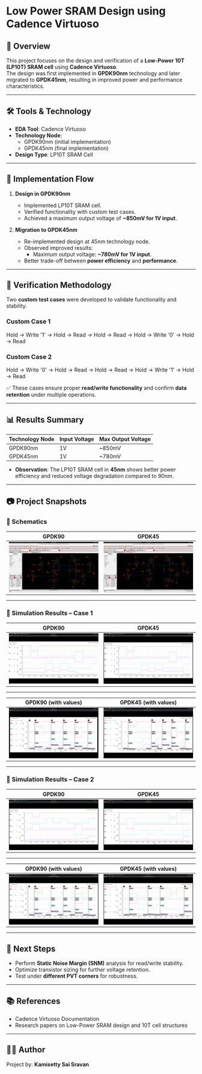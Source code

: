# Low Power SRAM Design using Cadence Virtuoso

## 📌 Overview
This project focuses on the design and verification of a **Low-Power 10T (LP10T) SRAM cell** using **Cadence Virtuoso**.  
The design was first implemented in **GPDK90nm** technology and later migrated to **GPDK45nm**, resulting in improved power and performance characteristics.

---

## 🛠️ Tools & Technology
- **EDA Tool**: Cadence Virtuoso  
- **Technology Node**:  
  - GPDK90nm (initial implementation)  
  - GPDK45nm (final implementation)  
- **Design Type**: LP10T SRAM Cell  

---

## 🔄 Implementation Flow
1. **Design in GPDK90nm**
   - Implemented LP10T SRAM cell.  
   - Verified functionality with custom test cases.  
   - Achieved a maximum output voltage of **~850mV for 1V input**.  

2. **Migration to GPDK45nm**
   - Re-implemented design at 45nm technology node.  
   - Observed improved results:  
     - Maximum output voltage: **~780mV for 1V input**.  
   - Better trade-off between **power efficiency** and **performance**.  

---

## 🧪 Verification Methodology
Two **custom test cases** were developed to validate functionality and stability.

### Custom Case 1
Hold → Write '1' → Hold → Read → Hold → Read → Hold → Write '0' → Hold → Read

### Custom Case 2
Hold → Write '0' → Hold → Read → Hold → Read → Hold → Write '1' → Hold → Read



✅ These cases ensure proper **read/write functionality** and confirm **data retention** under multiple operations.

---

## 📊 Results Summary
| Technology Node | Input Voltage | Max Output Voltage |
|-----------------|---------------|--------------------|
| GPDK90nm        | 1V            | ~850mV             |
| GPDK45nm        | 1V            | ~780mV             |

- **Observation**: The LP10T SRAM cell in **45nm** shows better power efficiency and reduced voltage degradation compared to 90nm.  

---

## 📷 Project Snapshots

### 🔹 Schematics
| GPDK90 | GPDK45 |
|--------|--------|
| ![GPDK90 schematic](images/GPDK90%20schematic.png) | ![GPDK45 schematic](images/GPDK45%20schematic.png) |


---

### 🔹 Simulation Results – Case 1
| GPDK90 | GPDK45 |
|--------|--------|
| ![GPDK90 Case 1](images/GPDK90%20case%201.png) | ![GPDK45 Case 1](images/GPDK45%20case%201.png) | 

---

| GPDK90 (with values) | GPDK45 (with values) |
|----------------------|----------------------|
| ![GPDK90 Case 1 with values](images/GPDK90%20case%201%20with%20values.png) | ![GPDK45 Case 1 with values](images/GPDK45%20case%201%20with%20values.png) |

---

### 🔹 Simulation Results – Case 2
| GPDK90 | GPDK45 |
|--------|--------|
| ![GPDK90 Case 2](images/GPDK90%20case%202.png) | ![GPDK45 Case 2](images/GPDK45%20case%202.png) | 

---

| GPDK90 (with values) | GPDK45 (with values) |
|----------------------|----------------------|
| ![GPDK90 Case 2 with values](images/GPDK90%20case%202%20with%20values.png) | ![GPDK45 Case 2 with values](images/GPDK45%20case%202%20with%20values.png) |

---

## 🚀 Next Steps
- Perform **Static Noise Margin (SNM)** analysis for read/write stability.  
- Optimize transistor sizing for further voltage retention.  
- Test under **different PVT corners** for robustness.  

---

## 📚 References
- Cadence Virtuoso Documentation  
- Research papers on Low-Power SRAM design and 10T cell structures  

---

## 👨‍💻 Author
Project by: **Kamisetty Sai Sravan**

